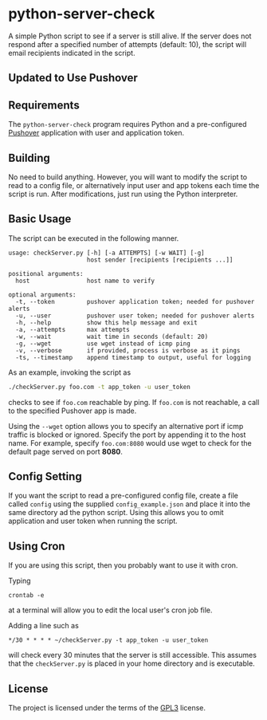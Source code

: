 # python-server-check

A simple Python script to see if a server is still alive. If the
server does not respond after a specified number of attempts (default: 10), the script will email
recipients indicated in the script.

## Updated to Use Pushover

## Requirements

<!-- The `python-server-check` program requires Python and *some* email daemon is installed.  On Debian-based systems, [Exim4](https://wiki.debian.org/Exim) is a reasonable choice.  It can be installed and configured using the following commands.

```
sudo apt-get install exim4
sudo dpkg-reconfigure exim4-config
```
 -->

The `python-server-check` program requires Python and a pre-configured [Pushover](https://pushover.net) application with user and application token.  

## Building

<!-- No need to build anything.  However, you will want to modify the
script to send email to the appropriate people.  After modifications,
just run using the Python interpreter. -->

No need to build anything.  However, you will want to modify the
script to read to a config file, or alternatively input user and app tokens each time the script is run.  After modifications,
just run using the Python interpreter.

## Basic Usage

The script can be executed in the following manner.

```
usage: checkServer.py [-h] [-a ATTEMPTS] [-w WAIT] [-g]
                      host sender [recipients [recipients ...]]

positional arguments:
  host                host name to verify

optional arguments:
  -t, --token         pushover application token; needed for pushover alerts
  -u, --user          pushover user token; needed for pushover alerts
  -h, --help          show this help message and exit
  -a, --attempts      max attempts
  -w, --wait          wait time in seconds (default: 20)
  -g, --wget          use wget instead of icmp ping
  -v, --verbose       if provided, process is verbose as it pings
  -ts, --timestamp    append timestamp to output, useful for logging
```

As an example, invoking the script as

```bash
./checkServer.py foo.com -t app_token -u user_token
```

checks to see if `foo.com` reachable by ping.  If `foo.com` is not
reachable, a call to the specified Pushover app is made.

Using the `--wget` option allows you to specify an alternative port if
icmp traffic is blocked or ignored.  Specify the port by appending it
to the host name.  For example, specify `foo.com:8080` would use wget
to check for the default page served on port **8080**.

## Config Setting
If you want the script to read a pre-configured config file, create a file called `config` using the supplied `config_example.json` and place it into the same directory ad the python script. Using this allows you to omit application and user token when running the script.

## Using Cron

If you are using this script, then you probably want to use it with cron.

Typing

```
crontab -e
```

at a terminal will allow you to edit the local user's cron job file.

Adding a line such as

```
*/30 * * * * ~/checkServer.py -t app_token -u user_token
```

will check every 30 minutes that the server is still accessible.  This
assumes that the `checkServer.py` is placed in your home directory and
is executable.

## License

The project is licensed under the terms of the
[GPL3](https://www.gnu.org/licenses/gpl-3.0.en.html) license.
